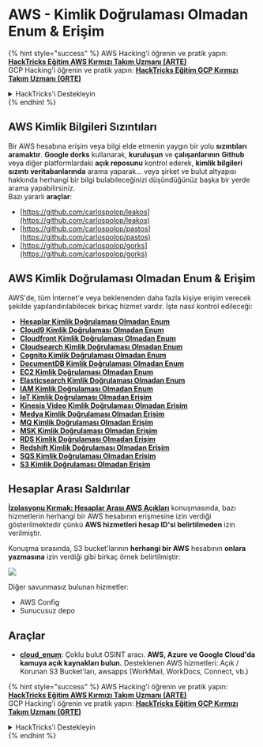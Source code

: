 # AWS - Kimlik Doğrulaması Olmadan Enum & Erişim

{% hint style="success" %}
AWS Hacking'i öğrenin ve pratik yapın:<img src="../../../.gitbook/assets/image (1).png" alt="" data-size="line">[**HackTricks Eğitim AWS Kırmızı Takım Uzmanı (ARTE)**](https://training.hacktricks.xyz/courses/arte)<img src="../../../.gitbook/assets/image (1).png" alt="" data-size="line">\
GCP Hacking'i öğrenin ve pratik yapın: <img src="../../../.gitbook/assets/image (2).png" alt="" data-size="line">[**HackTricks Eğitim GCP Kırmızı Takım Uzmanı (GRTE)**<img src="../../../.gitbook/assets/image (2).png" alt="" data-size="line">](https://training.hacktricks.xyz/courses/grte)

<details>

<summary>HackTricks'i Destekleyin</summary>

* [**abonelik planlarını**](https://github.com/sponsors/carlospolop) kontrol edin!
* **💬 [**Discord grubuna**](https://discord.gg/hRep4RUj7f) veya [**telegram grubuna**](https://t.me/peass) katılın ya da **Twitter'da** 🐦 [**@hacktricks\_live**](https://twitter.com/hacktricks\_live)** bizi takip edin.**
* **Hacking ipuçlarını paylaşmak için** [**HackTricks**](https://github.com/carlospolop/hacktricks) ve [**HackTricks Cloud**](https://github.com/carlospolop/hacktricks-cloud) github reposuna PR gönderin.

</details>
{% endhint %}

## AWS Kimlik Bilgileri Sızıntıları

Bir AWS hesabına erişim veya bilgi elde etmenin yaygın bir yolu **sızıntıları aramaktır**. **Google dorks** kullanarak, **kuruluşun** ve **çalışanlarının** **Github** veya diğer platformlardaki **açık reposunu** kontrol ederek, **kimlik bilgileri sızıntı veritabanlarında** arama yaparak... veya şirket ve bulut altyapısı hakkında herhangi bir bilgi bulabileceğinizi düşündüğünüz başka bir yerde arama yapabilirsiniz.\
Bazı yararlı **araçlar**:

* [https://github.com/carlospolop/leakos](https://github.com/carlospolop/leakos)
* [https://github.com/carlospolop/pastos](https://github.com/carlospolop/pastos)
* [https://github.com/carlospolop/gorks](https://github.com/carlospolop/gorks)

## AWS Kimlik Doğrulaması Olmadan Enum & Erişim

AWS'de, tüm İnternet'e veya beklenenden daha fazla kişiye erişim verecek şekilde yapılandırılabilecek birkaç hizmet vardır. İşte nasıl kontrol edileceği:

* [**Hesaplar Kimlik Doğrulaması Olmadan Enum**](aws-accounts-unauthenticated-enum.md)
* [**Cloud9 Kimlik Doğrulaması Olmadan Enum**](https://github.com/carlospolop/hacktricks-cloud/blob/master/pentesting-cloud/aws-security/aws-unauthenticated-enum-access/broken-reference/README.md)
* [**Cloudfront Kimlik Doğrulaması Olmadan Enum**](aws-cloudfront-unauthenticated-enum.md)
* [**Cloudsearch Kimlik Doğrulaması Olmadan Enum**](https://github.com/carlospolop/hacktricks-cloud/blob/master/pentesting-cloud/aws-security/aws-unauthenticated-enum-access/broken-reference/README.md)
* [**Cognito Kimlik Doğrulaması Olmadan Enum**](aws-cognito-unauthenticated-enum.md)
* [**DocumentDB Kimlik Doğrulaması Olmadan Enum**](aws-documentdb-enum.md)
* [**EC2 Kimlik Doğrulaması Olmadan Enum**](aws-ec2-unauthenticated-enum.md)
* [**Elasticsearch Kimlik Doğrulaması Olmadan Enum**](aws-elasticsearch-unauthenticated-enum.md)
* [**IAM Kimlik Doğrulaması Olmadan Enum**](aws-iam-and-sts-unauthenticated-enum.md)
* [**IoT Kimlik Doğrulaması Olmadan Erişim**](aws-iot-unauthenticated-enum.md)
* [**Kinesis Video Kimlik Doğrulaması Olmadan Erişim**](aws-kinesis-video-unauthenticated-enum.md)
* [**Medya Kimlik Doğrulaması Olmadan Erişim**](aws-media-unauthenticated-enum.md)
* [**MQ Kimlik Doğrulaması Olmadan Erişim**](aws-mq-unauthenticated-enum.md)
* [**MSK Kimlik Doğrulaması Olmadan Erişim**](aws-msk-unauthenticated-enum.md)
* [**RDS Kimlik Doğrulaması Olmadan Erişim**](aws-rds-unauthenticated-enum.md)
* [**Redshift Kimlik Doğrulaması Olmadan Erişim**](aws-redshift-unauthenticated-enum.md)
* [**SQS Kimlik Doğrulaması Olmadan Erişim**](aws-sqs-unauthenticated-enum.md)
* [**S3 Kimlik Doğrulaması Olmadan Erişim**](aws-s3-unauthenticated-enum.md)

## Hesaplar Arası Saldırılar

[**İzolasyonu Kırmak: Hesaplar Arası AWS Açıkları**](https://www.youtube.com/watch?v=JfEFIcpJ2wk) konuşmasında, bazı hizmetlerin herhangi bir AWS hesabının erişmesine izin verdiği gösterilmektedir çünkü **AWS hizmetleri hesap ID'si belirtilmeden** izin verilmiştir.

Konuşma sırasında, S3 bucket'larının **herhangi bir AWS** hesabının **onlara yazmasına** izin verdiği gibi birkaç örnek belirtilmiştir:

![](<../../../.gitbook/assets/image (260).png>)

Diğer savunmasız bulunan hizmetler:

* AWS Config
* Sunucusuz depo

## Araçlar

* [**cloud\_enum**](https://github.com/initstring/cloud\_enum): Çoklu bulut OSINT aracı. **AWS, Azure ve Google Cloud'da kamuya açık kaynakları bulun.** Desteklenen AWS hizmetleri: Açık / Korunan S3 Bucket'ları, awsapps (WorkMail, WorkDocs, Connect, vb.)

{% hint style="success" %}
AWS Hacking'i öğrenin ve pratik yapın:<img src="../../../.gitbook/assets/image (1).png" alt="" data-size="line">[**HackTricks Eğitim AWS Kırmızı Takım Uzmanı (ARTE)**](https://training.hacktricks.xyz/courses/arte)<img src="../../../.gitbook/assets/image (1).png" alt="" data-size="line">\
GCP Hacking'i öğrenin ve pratik yapın: <img src="../../../.gitbook/assets/image (2).png" alt="" data-size="line">[**HackTricks Eğitim GCP Kırmızı Takım Uzmanı (GRTE)**<img src="../../../.gitbook/assets/image (2).png" alt="" data-size="line">](https://training.hacktricks.xyz/courses/grte)

<details>

<summary>HackTricks'i Destekleyin</summary>

* [**abonelik planlarını**](https://github.com/sponsors/carlospolop) kontrol edin!
* **💬 [**Discord grubuna**](https://discord.gg/hRep4RUj7f) veya [**telegram grubuna**](https://t.me/peass) katılın ya da **Twitter'da** 🐦 [**@hacktricks\_live**](https://twitter.com/hacktricks\_live)** bizi takip edin.**
* **Hacking ipuçlarını paylaşmak için** [**HackTricks**](https://github.com/carlospolop/hacktricks) ve [**HackTricks Cloud**](https://github.com/carlospolop/hacktricks-cloud) github reposuna PR gönderin.

</details>
{% endhint %}

